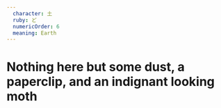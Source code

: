 ```yaml
---
  character: 土 
  ruby: ど
  numericOrder: 6
  meaning: Earth
---
```


# Nothing here but some dust, a paperclip, and an indignant looking moth
